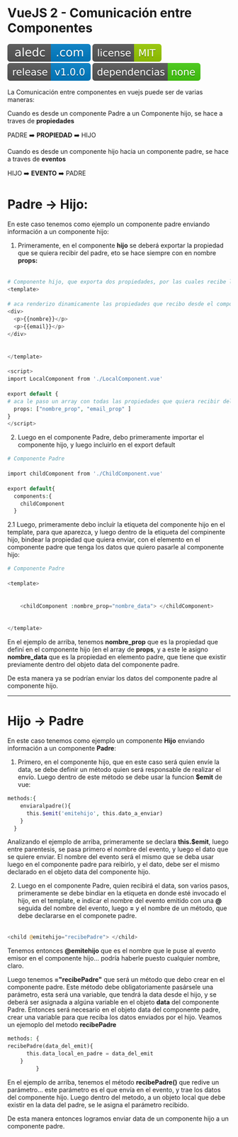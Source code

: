 # VueJS 2 - Comunicación entre Componentes

[![aledc.com](https://github.com/aledc7/Scrum-Certification/blob/master/recursos/aledc.com.svg)](https://aledc.com)
[![License](https://github.com/aledc7/Scrum-Certification/blob/master/recursos/mit-license.svg)](https://aledc.com)
[![GitHub release](https://github.com/aledc7/Scrum-Certification/blob/master/recursos/release.svg)](https://aledc.com)
[![Dependencies](https://github.com/aledc7/Scrum-Certification/blob/master/recursos/dependencias-none.svg)](https://aledc.com)


La Comunicación entre componentes en vuejs puede ser de varias maneras:  


Cuando es desde un componente Padre a un Componente hijo, se hace a traves de __propiedades__  

PADRE :arrow_right: __PROPIEDAD__ :arrow_right: HIJO

Cuando es desde un componente hijo hacia un componente padre, se hace a traves de __eventos__ 

HIJO :arrow_right: __EVENTO__ :arrow_right: PADRE




# Padre -> Hijo:

En este caso tenemos como ejemplo un componente padre enviando información a un componente hijo:


1. Primeramente, en el componente __hijo__ se deberá exportar la propiedad que se quiera recibir del padre, eto se hace siempre con en nombre __props:__   


```php

# Componente hijo, que exporta dos propiedades, por las cuales recibe la data del componente padre.
<template>

# aca renderizo dinamicamente las propiedades que recibo desde el componente padre.  
<div>
  <p>{{nombre}}</p>
  <p>{{email}}</p>  
</div>


</template>

<script>
import LocalComponent from './LocalComponent.vue'

export default {
# aca le paso un array con todas las propiedades que quiera recibir del componente padre.
  props: ["nombre_prop", "email_prop" ]
}
</script>


````


2. Luego en el componente Padre, debo primeramente importar el componente hijo, y luego incluirlo en el export default
```php
# Componente Padre

import childComponent from './ChildComponent.vue'

export default{
  components:{
    childComponent
  }    
````
2.1 Luego, primeramente debo incluír la etiqueta del componente hijo en el template, para que aparezca, y luego dentro de la etiqueta del compinente hijo, bindear la propiedad que quiera enviar, con el elemento en el componente padre que tenga los datos que quiero pasarle al componente hijo:
```php
# Componente Padre

<template>

    
    <childComponent :nombre_prop="nombre_data"> </childComponent>


</template>

````

En el ejemplo de arriba, tenemos __nombre_prop__ que es la propiedad que definí en el componente hijo (en el array de __props__,  y a este le asigno __nombre_data__ que es la propiedad en elemento padre, que tiene que existir previamente dentro del objeto data del componente padre.


De esta manera ya se podrían enviar los datos del componente padre al componente hijo.


________________________________________________________________________________________________________________________

# Hijo -> Padre

En este caso tenemos como ejemplo un componente __Hijo__ enviando información a un componente __Padre__:

1. Primero, en el componente hijo, que en este caso será quien envíe la data, se debe definir un método quien será responsable de realizar el envío.  Luego dentro de este método se debe usar la funcion __$emit__ de vue: 
```php
methods:{
    enviaralpadre(){
      this.$emit('emitehijo', this.dato_a_enviar)
    }
  }
````
Analizando el ejemplo de arriba, primeramente se declara __this.$emit__, luego entre parentesis, se pasa primero el nombre del evento, y luego el dato que se quiere enviar. 
El nombre del evento será el mismo que se deba usar luego en el componente padre para reibirlo, y el dato, debe ser el mismo declarado en el objeto data del componente hijo.

2. Luego en el componente Padre, quien recibirá el data, son varios pasos, primeramente se debe bindiar en la etiqueta en donde esté invocado el hijo, en el template, e indicar el nombre del evento emitido con una __@__ seguida del nombre del evento, luego __=__ y el nombre de un método, que debe declararse en el componete padre.

```php

<child @emitehijo="recibePadre"> </child>

````

Tenemos entonces __@emitehijo__  que es el nombre que le puse al evento emisor en el componente hijo... podría haberle puesto cualquier nombre, claro.

Luego tenemos __="recibePadre"__ que será un método que debo crear en el componente padre.
Este método debe obligatoriamente pasársele una parámetro, esta será una variable, que tendrá la data desde el hijo, y se deberá ser asignada a algúna variable en el objeto __data__ del componente Padre. 
  Entonces será necesario en el objeto data del componente padre, crear una variable para que reciba los datos enviados por el hijo.
Veamos un ejemoplo del metodo __recibePadre__

```php
methods: {
recibePadre(data_del_emit){
      this.data_local_en_padre = data_del_emit
    }
         }
````

En el ejemplo de arriba, tenemos el método __recibePadre()__  que redive un parámetro... este parámetro es el que envía en el evento, y trae los datos del componente hijo.
Luego dentro del metodo, a un objeto local que debe existir en la data del padre, se le asigna el parámetro recibido.

De esta manera entonces logramos enviar data de un componente hijo a un componente padre.















